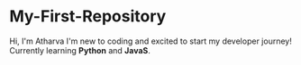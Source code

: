# My-First-Repository
Hi, I'm Atharva
I'm new to coding and excited to start my developer journey!  
Currently learning **Python** and **JavaS**.  
